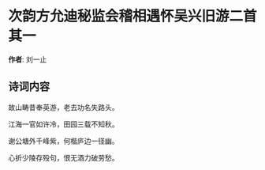 # 次韵方允迪秘监会稽相遇怀吴兴旧游二首  其一

**作者**: 刘一止

## 诗词内容

故山畴昔奉英游，老去功名失路头。

江海一官如许冷，田园三载不知秋。

谢公塘外千峰紫，何楷庐边一径幽。

心折少陵存殁句，恨无酒力破劳愁。


